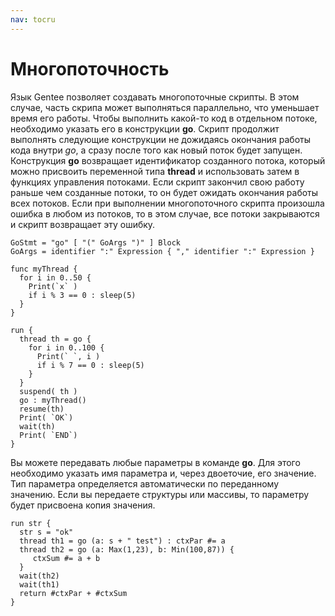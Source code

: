 ```yaml
---
nav: tocru
---
```


# Многопоточность

Язык Gentee позволяет создавать многопоточные скрипты. В этом случае, часть скрипа может выполняться параллельно, что уменьшает время его работы. Чтобы выполнить какой-то код в отдельном потоке, необходимо указать его в конструкции **go**. Скрипт продолжит выполнять следующие конструкции не дожидаясь окончания работы кода внутри _go_, а сразу после того как новый поток будет запущен. Конструкция **go** возвращает идентификатор созданного потока, который можно присвоить переменной типа **thread** и использовать затем в функциях управления потоками. Если скрипт закончил свою работу раньше чем созданные потоки, то он будет ожидать окончания работы всех потоков. Если при выполнении многопоточного скрипта произошла ошибка в любом из потоков, то в этом случае, все потоки закрываются и скрипт возвращает эту ошибку.

```text
GoStmt = "go" [ "(" GoArgs ")" ] Block
GoArgs = identifier ":" Expression { "," identifier ":" Expression }
```

```text
func myThread {
  for i in 0..50 {
    Print(`x` )
    if i % 3 == 0 : sleep(5)
  }
}

run {
  thread th = go {
    for i in 0..100 {
      Print(` `, i )
      if i % 7 == 0 : sleep(5)
    }
  }
  suspend( th )
  go : myThread()
  resume(th)
  Print( `OK`)
  wait(th)
  Print( `END`)
}
```

Вы можете передавать любые параметры в команде **go**. Для этого необходимо указать имя параметра и, через двоеточие, его значение. Тип параметра определяется автоматически по переданному значению. Если вы передаете структуры или массивы, то параметру будет присвоена копия значения.

```text
run str {
  str s = "ok"
  thread th1 = go (a: s + " test") : ctxPar #= a
  thread th2 = go (a: Max(1,23), b: Min(100,87)) {
     ctxSum #= a + b
  }
  wait(th2)
  wait(th1)
  return #ctxPar + #ctxSum
}
```

